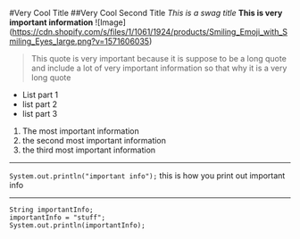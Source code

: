 #Very Cool Title
##Very Cool Second Title
*This is a swag title*
**This is very important information**
![Image] (https://cdn.shopify.com/s/files/1/1061/1924/products/Smiling_Emoji_with_Smiling_Eyes_large.png?v=1571606035)
> This quote is very important because it is suppose to be a long quote and include a lot of very important information so that why it is a very long quote

- List part 1
- list part 2
- list part 3

1. The most important information
2. the second most important information
3. the third most important information

---
`System.out.println("important info");` this is how you print out important info

---
```
String importantInfo;
importantInfo = "stuff";
System.out.println(importantInfo);
```

